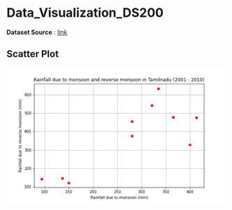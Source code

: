 # Data_Visualization_DS200

**Dataset Source** : [link](https://data.gov.in/resource/sub-divisional-monthly-rainfall-1901-2017)

## Scatter Plot
![scatter_plot](scatter_plot.png)

